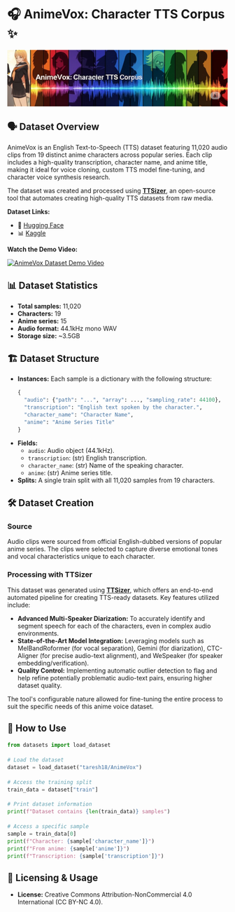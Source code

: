 # 🎧 AnimeVox: Character TTS Corpus ✨

![Banner](assets/banner.jpeg)

## 🗣️ Dataset Overview

AnimeVox is an English Text-to-Speech (TTS) dataset featuring 11,020 audio clips from 19 distinct anime characters across popular series. Each clip includes a high-quality transcription, character name, and anime title, making it ideal for voice cloning, custom TTS model fine-tuning, and character voice synthesis research.

The dataset was created and processed using **[TTSizer](https://github.com/taresh18/TTSizer)**, an open-source tool that automates creating high-quality TTS datasets from raw media.

**Dataset Links:**
- 🤗 [Hugging Face](https://huggingface.co/datasets/taresh18/AnimeVox)
- 📊 [Kaggle](https://www.kaggle.com/datasets/tareshrajput/animevox)

**Watch the Demo Video:**

[![AnimeVox Dataset Demo Video](https://img.youtube.com/vi/POwMVTwsZDQ/hqdefault.jpg)](https://youtu.be/POwMVTwsZDQ?si=rxNy7grLyROhdIEd)

## 📊 Dataset Statistics

- **Total samples:** 11,020
- **Characters:** 19
- **Anime series:** 15
- **Audio format:** 44.1kHz mono WAV
- **Storage size:** ~3.5GB

## 🏗️ Dataset Structure

* **Instances:** Each sample is a dictionary with the following structure:
  ```python
  {
    "audio": {"path": "...", "array": ..., "sampling_rate": 44100},
    "transcription": "English text spoken by the character.",
    "character_name": "Character Name",
    "anime": "Anime Series Title"
  }
*   **Fields:**
    *   `audio`: Audio object (44.1kHz).
    *   `transcription`: (str) English transcription.
    *   `character_name`: (str) Name of the speaking character.
    *   `anime`: (str) Anime series title.
*   **Splits:** A single train split with all 11,020 samples from 19 characters.

## 🛠️ Dataset Creation

### Source
Audio clips were sourced from official English-dubbed versions of popular anime series. The clips were selected to capture diverse emotional tones and vocal characteristics unique to each character.

### Processing with TTSizer
This dataset was generated using **[TTSizer](https://github.com/taresh18/TTSizer)**, which offers an end-to-end automated pipeline for creating TTS-ready datasets. Key features utilized include:

*   **Advanced Multi-Speaker Diarization:** To accurately identify and segment speech for each of the characters, even in complex audio environments.
*   **State-of-the-Art Model Integration:** Leveraging models such as MelBandRoformer (for vocal separation), Gemini (for diarization), CTC-Aligner (for precise audio-text alignment), and WeSpeaker (for speaker embedding/verification).
*   **Quality Control:** Implementing automatic outlier detection to flag and help refine potentially problematic audio-text pairs, ensuring higher dataset quality.

The tool's configurable nature allowed for fine-tuning the entire process to suit the specific needs of this anime voice dataset.

## 🚀 How to Use

```python
from datasets import load_dataset

# Load the dataset
dataset = load_dataset("taresh18/AnimeVox")

# Access the training split
train_data = dataset["train"]

# Print dataset information
print(f"Dataset contains {len(train_data)} samples")

# Access a specific sample
sample = train_data[0]
print(f"Character: {sample['character_name']}")
print(f"From anime: {sample['anime']}")
print(f"Transcription: {sample['transcription']}")
```

## 📜 Licensing & Usage

*   **License:** Creative Commons Attribution-NonCommercial 4.0 International (CC BY-NC 4.0).
